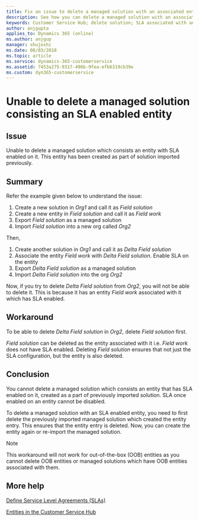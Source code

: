 ```yaml
---
title: Fix an issue to delete a managed solution with an associated entity in the Customer Service Hub app | Microsoft Docs
description: See how you can delete a managed solution with an associated entity in the Customer Service Hub app
keywords: Customer Service Hub; delete solution; SLA associated with an entity; managed solution
author: anjgupta
applies_to: Dynamics 365 (online) 
ms.author: anjgup
manager: shujoshi
ms.date: 08/03/2018
ms.topic: article
ms.service: dynamics-365-customerservice
ms.assetid: 7453a275-9317-496b-9fea-efb6319cb39e
ms.custom: dyn365-customerservice
---
```

# Unable to delete a managed solution consisting an SLA enabled entity

## Issue

Unable to delete a managed solution which consists an entity with SLA enabled on it. This entity has been created as part of solution imported previously.

## Summary

Refer the example given below to understand the issue:

1. Create a new solution in *Org1* and call it as *Field solution*
2. Create a new entity in  *Field solution* and call it as *Field work*
3. Export *Field solution* as a managed solution
4. Import *Field solution* into a new org called *Org2*

Then, 

1. Create another solution in *Org1* and call it as *Delta Field solution*
2. Associate the entity *Field work* with *Delta Field solution*. Enable SLA on the entity
3. Export *Delta Field solution* as a managed solution
4. Import *Delta Field solution* into the org *Org2*

Now, if you try to delete *Delta Field solution* from *Org2*, you will not be able to delete it. This is because it has an entity *Field work* associated with it which has SLA enabled. 

## Workaround

To be able to delete *Delta Field solution* in *Org2*, delete *Field solution* first. 

*Field solution* can be deleted as the entity associated with it i.e. *Field work* does not have SLA enabled. Deleting *Field solution* ensures that not just the SLA configuration, but the entity is also deleted.

## Conclusion

You cannot delete a managed solution which consists an entity that has SLA enabled on it, created as a part of previously imported solution. SLA once enabled on an entity cannot be disabled.

To delete a managed solution with an SLA enabled entity, you need to first delete the previously imported managed solution which created the entity entry. This ensures that the entity entry is deleted. Now, you can create the entity again or re-import the managed solution. 

> [!NOTE]
> This workaround will not work for out-of-the-box (OOB) entities as you cannot delete OOB entities or managed solutions which have OOB entities associated with them.

## More help

[Define Service Level Agreements (SLAs)](define-service-level-agreements.md)

[Entities in the Customer Service Hub](customer-service-hub-user-guide-basics.md#work-with-case-management-record-types-dashboards-and-tools)